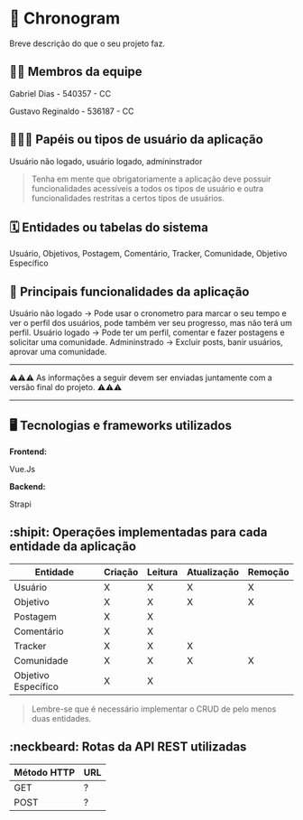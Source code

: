 # :checkered_flag: Chronogram

Breve descrição do que o seu projeto faz.

## :technologist: Membros da equipe

Gabriel Dias - 540357 - CC 

Gustavo Reginaldo - 536187 - CC

## :people_holding_hands: Papéis ou tipos de usuário da aplicação

Usuário não logado, usuário logado, admininstrador

> Tenha em mente que obrigatoriamente a aplicação deve possuir funcionalidades acessíveis a todos os tipos de usuário e outra funcionalidades restritas a certos tipos de usuários.

## :spiral_calendar: Entidades ou tabelas do sistema

Usuário, Objetivos, Postagem, Comentário, Tracker, Comunidade, Objetivo Específico

## :triangular_flag_on_post:	 Principais funcionalidades da aplicação

Usuário não logado -> Pode usar o cronometro para marcar o seu tempo e ver o perfil dos usuários, pode também ver seu progresso, mas não terá um perfil.
Usuário logado -> Pode ter um perfil, comentar e fazer postagens e solicitar uma comunidade.
Admininstrado -> Excluir posts, banir usuários, aprovar uma comunidade. 


----

:warning::warning::warning: As informações a seguir devem ser enviadas juntamente com a versão final do projeto. :warning::warning::warning:


----

## :desktop_computer: Tecnologias e frameworks utilizados

**Frontend:**

Vue.Js

**Backend:**

 Strapi


## :shipit: Operações implementadas para cada entidade da aplicação


| Entidade| Criação | Leitura | Atualização | Remoção |
| --- | --- | --- | --- | --- |
| Usuário | X  | X | X | X |
| Objetivo | X | X | X | X |
| Postagem | X | X |  |  |
| Comentário | X | X |  |  |
| Tracker | X | X | X |  |
| Comunidade | X | X | X | X |
| Objetivo Específico | X | X |  |  |



> Lembre-se que é necessário implementar o CRUD de pelo menos duas entidades.

## :neckbeard: Rotas da API REST utilizadas

| Método HTTP | URL |
| --- | --- |
| GET | ? |
| POST | ? |
